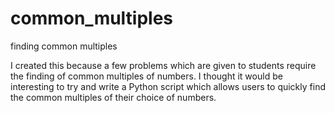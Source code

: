 # common_multiples
finding common multiples

I created this because a few problems which are given to students require the finding of common multiples of numbers. I thought it would be interesting to try and write a Python script which allows users to quickly find the common multiples of their choice of numbers.
